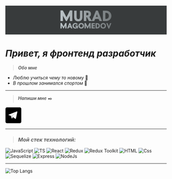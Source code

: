 ![Header](https://github.com/MuradMgmdv/MuradMgmdv/blob/main/assets/%D0%A1%D0%BD%D0%B8%D0%BC%D0%BE%D0%BA%20%D1%8D%D0%BA%D1%80%D0%B0%D0%BD%D0%B0%20%D0%BE%D1%82%202022-03-09%2022-09-40.png)

# ***Привет, я фронтенд разработчик***

>***Обо мне***
 + *Люблю учиться чему то новому* :book:
 + *В прошлом занимался спортом* :running:
___

>***Напиши мне*** :black_nib:

<a href="https://t.me/m_omaras"><img src="https://github.com/MuradMgmdv/MuradMgmdv/blob/main/assets/artage-io-thumb-9cfcd10dceda7ae2d9eb329237ac313a.png" height="50px" width="50px"/></a>
___
>### ***Мой стек технологий:***

![JavaScript](https://img.shields.io/badge/-JavaScript-24292f?style=for-the-badge&logo=JavaScript)
![TS](https://img.shields.io/badge/-TypeScript-24292f?style=for-the-badge&logo=TypeScript)
![React](https://img.shields.io/badge/-React-24292f?style=for-the-badge&logo=React)
![Redux](https://img.shields.io/badge/-Redux-24292f?style=for-the-badge&logo=Redux)
![Redux Toolkit](https://img.shields.io/badge/-ReduxToolkit-24292f?style=for-the-badge&logo=Redux)
![HTML](https://img.shields.io/badge/-HTML-24292f?style=for-the-badge&logo=HTML5)
![Css](https://img.shields.io/badge/-Css-24292f?style=for-the-badge&logo=Css3)
![Sequelize](https://img.shields.io/badge/-Sequelize-24292f?style=for-the-badge&logo=Sequelize)
![Express](https://img.shields.io/badge/-Express-24292f?style=for-the-badge&logo=Express)
![NodeJs](https://img.shields.io/badge/-NodeJs-24292f?style=for-the-badge&logo=Node.Js)
___

![Top Langs](https://github-readme-stats.vercel.app/api/top-langs/?username=MuradMgmdv&layout=compact)
